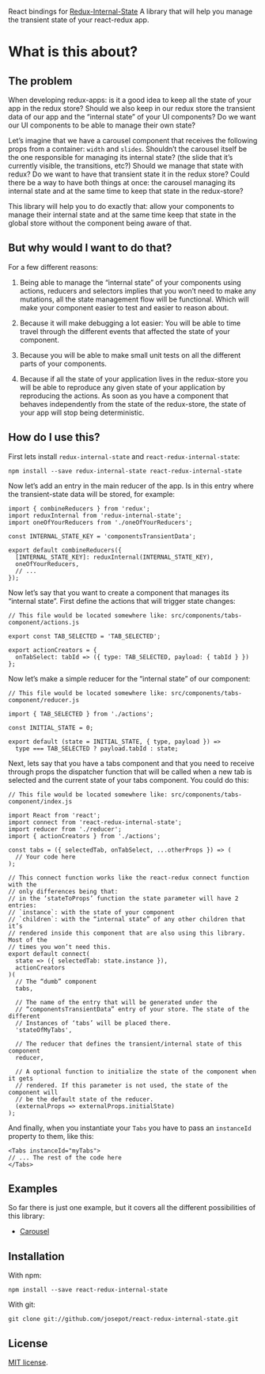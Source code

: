 React bindings for
[Redux-Internal-State](https://github.com/josepot/redux-internal-state)
A library that will help you manage the transient state of your react-redux
app.

# What is this about?

## The problem

When developing redux-apps: is it a good idea to keep all the state of your app
in the redux store? Should we also keep in our redux store the transient data
of our app and the “internal state” of your UI components? Do we want our UI
components to be able to manage their own state?

Let’s imagine that we have a carousel component that receives the following
props from a container: `width` and `slides`. Shouldn’t the carousel itself be
the one responsible for managing its internal state? (the slide that it’s
currently visible, the transitions, etc?) Should we manage that state with
redux? Do we want to have that transient state it in the redux store? Could
there be a way to have both things at once: the carousel managing its internal
state and at the same time to keep that state in the redux-store?

This library will help you to do exactly that: allow your components to manage
their internal state and at the same time keep that state in the global store
without the component being aware of that.

## But why would I want to do that?

For a few different reasons:

1) Being able to manage the “internal state” of your components using actions,
reducers and selectors implies that you won’t need to make any mutations, all
the state management flow will be functional. Which will make your component
easier to test and easier to reason about.

2) Because it will make debugging a lot easier: You will be able to time
travel through the different events that affected the state of your component.

3) Because you will be able to make small unit tests on all the different parts
of your components.

4) Because if all the state of your application lives in the redux-store you
will be able to reproduce any given state of your application by reproducing
the actions. As soon as you have a component that behaves independently from
the state of the redux-store, the state of your app will stop being
deterministic.

## How do I use this?

First lets install `redux-internal-state` and `react-redux-internal-state`:

```
npm install --save redux-internal-state react-redux-internal-state
```

Now let’s add an entry in the main reducer of the app. Is in this entry where
the transient-state data  will be stored, for example:

```
import { combineReducers } from 'redux';
import reduxInternal from 'redux-internal-state';
import oneOfYourReducers from './oneOfYourReducers';

const INTERNAL_STATE_KEY = 'componentsTransientData';

export default combineReducers({
  [INTERNAL_STATE_KEY]: reduxInternal(INTERNAL_STATE_KEY),
  oneOfYourReducers,
  // ...
});
```

Now let’s say that you want to create a component that manages its “internal state”.
First define the actions that will trigger state changes:

```
// This file would be located somewhere like: src/components/tabs-component/actions.js

export const TAB_SELECTED = 'TAB_SELECTED';

export actionCreators = {
  onTabSelect: tabId => ({ type: TAB_SELECTED, payload: { tabId } })
};
```

Now let’s make a simple reducer for the “internal state” of our component:
```
// This file would be located somewhere like: src/components/tabs-component/reducer.js

import { TAB_SELECTED } from './actions';

const INITIAL_STATE = 0;

export default (state = INITIAL_STATE, { type, payload }) =>
  type === TAB_SELECTED ? payload.tabId : state;

```

Next, lets say that you have a tabs component and that you need to receive
through props the dispatcher function that will be called when a new tab is
selected and the current state of your tabs component. You could do this:

```
// This file would be located somewhere like: src/components/tabs-component/index.js

import React from 'react';
import connect from 'react-redux-internal-state';
import reducer from './reducer';
import { actionCreators } from './actions';

const tabs = ({ selectedTab, onTabSelect, ...otherProps }) => (
  // Your code here
);

// This connect function works like the react-redux connect function with the
// only differences being that:
// in the ‘stateToProps’ function the state parameter will have 2 entries:
// `instance`: with the state of your component
// `children`: with the “internal state” of any other children that it’s
// rendered inside this component that are also using this library. Most of the
// times you won’t need this.
export default connect(
  state => ({ selectedTab: state.instance }),
  actionCreators
)(
  // The “dumb” component
  tabs,

  // The name of the entry that will be generated under the
  // “componentsTransientData” entry of your store. The state of the different
  // Instances of ‘tabs’ will be placed there.
  'stateOfMyTabs',

  // The reducer that defines the transient/internal state of this component
  reducer,

  // A optional function to initialize the state of the component when it gets
  // rendered. If this parameter is not used, the state of the component will
  // be the default state of the reducer.
  (externalProps => externalProps.initialState)
);
```

And finally, when you instantiate your `Tabs` you have to pass an `instanceId`
property to them, like this:

```
<Tabs instanceId="myTabs">
// ... The rest of the code here
</Tabs>
```

## Examples

So far there is just one example, but it covers all the different possibilities
of this library:

- [Carousel](https://github.com/josepot/react-redux-internal-state/tree/master/examples/carousel/)


## Installation

With npm:

    npm install --save react-redux-internal-state

With git:

    git clone git://github.com/josepot/react-redux-internal-state.git

## License

[MIT license](https://github.com/josepot/react-redux-internal-state/blob/master/LICENSE).
